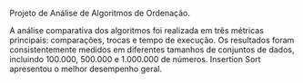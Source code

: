 Projeto de Análise de Algoritmos de Ordenação.

  A análise comparativa dos algoritmos foi realizada em três métricas principais: comparações, trocas e tempo de execução. Os resultados foram consistentemente medidos em diferentes tamanhos de conjuntos de dados, incluindo 100.000, 500.000 e 1.000.000 de números. Insertion Sort apresentou o melhor desempenho geral.
